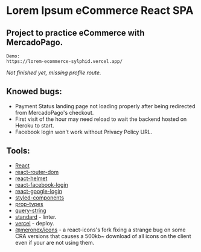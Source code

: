 # Lorem Ipsum eCommerce React SPA

## Project to practice eCommerce with MercadoPago.

```
Demo:
https://lorem-ecommerce-sylphid.vercel.app/
```


_Not finished yet, missing profile route._

## Knowed bugs:

* Payment Status landing page not loading properly after being redirected from MercadoPago's checkout.
* First visit of the hour may need reload to wait the backend hosted on Heroku to start.
* Facebook login won't work without Privacy Policy URL.

## Tools: 

* [React](https://es.reactjs.org/)
* [react-router-dom](https://www.npmjs.com/package/react-router-dom)
* [react-helmet](https://www.npmjs.com/package/react-helmet)
* [react-facebook-login](https://www.npmjs.com/package/react-facebook-login)
* [react-google-login](https://www.npmjs.com/package/react-google-login)
* [styled-components](https://www.npmjs.com/package/styled-components)
* [prop-types](https://www.npmjs.com/package/prop-types)
* [query-string](https://www.npmjs.com/package/query-string)
* [standard](https://standardjs.com/) - linter.
* [vercel](https://vercel.com/) - deploy.
* [@meronex/icons](https://icons.meronex.com/) - a react-icons's fork fixing a strange bug on some CRA versions that causes a 500kb~ download of all icons on the client even if your are not using them.
